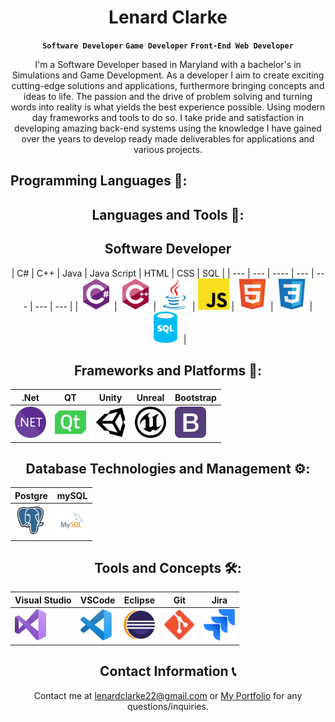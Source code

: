 # <h1 align="center">Lenard Clarke</h1>
<p align="center" dir="auto"><strong><code>Software Developer</code></strong> <strong><code>Game Developer</code></strong> <strong><code>Front-End Web Developer</code></strong></p>

<p align="center" dir="auto">I'm a Software Developer based in Maryland with a bachelor's in Simulations and Game Development. As a developer I aim to create exciting cutting-edge solutions and applications, furthermore bringing concepts and ideas to life. The passion and the drive of problem solving and turning words into reality is what yields the best experience possible. Using modern day frameworks and tools to do so. I take pride and satisfaction in developing amazing back-end systems using the knowledge I have gained over the years to develop ready made deliverables for applications and various projects.</p>

<h2 dir="auto">Programming Languages 🔧:</h2>  

<div align="center">

</div>

<div align="center">

<h2 align="center" dir="auto">Languages and Tools 🧰:</h2>

<h2 dir="auto">Software Developer</h2>  
| C# | C++ | Java | Java Script | HTML | CSS | SQL |
| --- | --- | ---- | --- | --- | --- | --- |
| <a href="https://github.com/lsclarke?tab=repositories&q=&type=&language=c%23&sort="><img src="https://github.com/lsclarke/lsclarke/blob/main/img/csharp.svg" width="50"></a> | <a href="https://github.com/lsclarke?tab=repositories&q=&type=&language=c%2B%2B&sort="><img src="https://github.com/lsclarke/lsclarke/blob/main/img/cpp.svg" width="50"></a> | <img src="https://github.com/lsclarke/lsclarke/blob/main/img/java.svg" width="50"> | <img src="https://github.com/lsclarke/lsclarke/blob/main/img/javascript.svg" width="50"> | <img src="https://github.com/lsclarke/lsclarke/blob/main/img/html.svg" width="50"> | <img src="https://github.com/lsclarke/lsclarke/blob/main/img/css.svg" width="50"> | <img src="https://github.com/lsclarke/lsclarke/blob/main/img/sql.svg" width="50"> |

<h2 dir="auto">Frameworks and Platforms 🔩:</h2>  

| .Net | QT | Unity | Unreal | Bootstrap |
| --- | --- | ---- | --- | --- |
| <img src="https://github.com/lsclarke/lsclarke/blob/main/img/dotnet.svg" width="50"> | <img src="https://github.com/lsclarke/lsclarke/blob/main/img/qt.svg" width="50"> | <img src="https://github.com/lsclarke/lsclarke/blob/main/img/unity.svg" width="50"> | <img src="https://github.com/lsclarke/lsclarke/blob/main/img/unrealengine.svg" width="50"> | <img src="https://github.com/lsclarke/lsclarke/blob/main/img/bootstrap.svg" width="50"> |

<h2 dir="auto">Database Technologies and Management ⚙️:</h2>
  
| Postgre | mySQL |
| --- | --- |
| <img src="https://github.com/lsclarke/lsclarke/blob/main/img/pgsql.svg" width="50"> | <img src="https://github.com/lsclarke/lsclarke/blob/main/img/mysql.svg" width="50"> | 

<h2 dir="auto">Tools and Concepts 🛠️:</h2>
  
| Visual Studio | VSCode | Eclipse | Git | Jira |
| --- | --- | --- | --- | --- |
| <img src="https://github.com/lsclarke/lsclarke/blob/main/img/visual-studio.svg" width="50"> | <img src="https://github.com/lsclarke/lsclarke/blob/main/img/vscode.svg" width="50"> |  <img src="https://github.com/lsclarke/lsclarke/blob/main/img/eclipse.svg" width="50"> | <img src="https://github.com/lsclarke/lsclarke/blob/main/img/git.svg" width="50"> | <img src="https://github.com/lsclarke/lsclarke/blob/main/img/jira.svg" width="50"> | 

 ##
<h2 align="center" dir="auto"> Contact Information 📞</h2> 
<p align="center" dir="auto">Contact me at <a href="mailto:lenardclarke22@gmail.com">lenardclarke22@gmail.com</a> or <a href="https://github.com/lsclarke/Portfolio-Website/blob/main/index.html">My Portfolio</a> for any questions/inquiries.</p>
</div>
